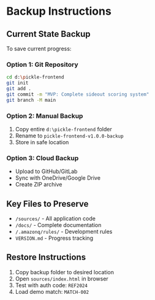 # Backup Instructions

## Current State Backup
To save current progress:

### Option 1: Git Repository
```bash
cd d:\pickle-frontend
git init
git add .
git commit -m "MVP: Complete sideout scoring system"
git branch -M main
```

### Option 2: Manual Backup
1. Copy entire `d:\pickle-frontend` folder
2. Rename to `pickle-frontend-v1.0.0-backup`
3. Store in safe location

### Option 3: Cloud Backup
- Upload to GitHub/GitLab
- Sync with OneDrive/Google Drive
- Create ZIP archive

## Key Files to Preserve
- `/sources/` - All application code
- `/docs/` - Complete documentation
- `/.amazonq/rules/` - Development rules
- `VERSION.md` - Progress tracking

## Restore Instructions
1. Copy backup folder to desired location
2. Open `sources/index.html` in browser
3. Test with auth code: `REF2024`
4. Load demo match: `MATCH-002`